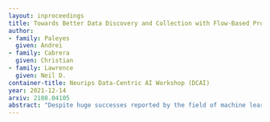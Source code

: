 ```yaml
---
layout: inproceedings
title: Towards Better Data Discovery and Collection with Flow-Based Programming
author: 
- family: Paleyes
  given: Andrei
- family: Cabrera
  given: Christian
- family: Lawrence
  given: Neil D.
container-title: Neurips Data-Centric AI Workshop (DCAI)
year: 2021-12-14
arxiv: 2108.04105
abstract: "Despite huge successes reported by the field of machine learning, such as voice assistants or self-driving cars, businesses still observe very high failure rate when it comes to deployment of ML in production. We argue that part of the reason is infrastructure that was not designed for data-oriented activities. This paper explores the potential of flow-based programming (FBP) for simplifying data discovery and collection in software systems. We compare FBP with the currently prevalent service-oriented paradigm to assess characteristics of each paradigm in the context of ML deployment. We develop a data processing application, formulate a subsequent ML deployment task, and measure the impact of the task implementation within both programming paradigms. Our main conclusion is that FBP shows great potential for providing data-centric infrastructural benefits for deployment of ML. Additionally, we provide an insight into the current trend that prioritizes model development over data quality management."
---
```

